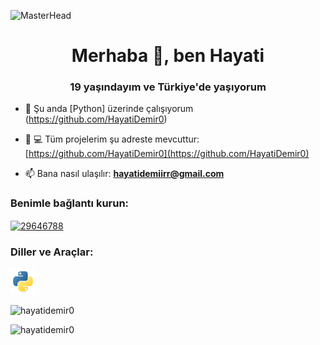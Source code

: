 ![MasterHead](https://miro.medium.com/v2/resize:fit:1200/1*P2FDEixnS_evvqmuFGopaA.png)

<h1 align="center">Merhaba 👋, ben Hayati</h1>
<h3 align="center">19 yaşındayım ve Türkiye'de yaşıyorum</h3>
                                                               
- 🔭 Şu anda [Python] üzerinde çalışıyorum (https://github.com/HayatiDemir0) 
- 👨 💻 Tüm projelerim şu adreste mevcuttur: [https://github.com/HayatiDemir0](https://github.com/HayatiDemir0)

- 📫 Bana nasıl ulaşılır: **hayatidemiirr@gmail.com**

<h3 align="left">Benimle bağlantı kurun:</h3>
<p align="left">
<a href="https://stackoverflow.com/users/29646788" target="blank"><img align="center" src="https://raw.githubusercontent.com/rahuldkjain/github-profile-readme-generator/master/src/images/icons/Social/stack-overflow.svg" alt="29646788" height="30" width="40" /></a>
</p>

<h3 align="left">Diller ve Araçlar:</h3>
<p align="left"> <a href="https://www.python.org" target="_blank" rel="noreferrer"> <img src="https://raw.githubusercontent.com/devicons/devicon/master/icons/python/python-original.svg" alt="python" width="40" height="40"/> </a> </p>

<p><img align="center" src="https://github-readme-stats.vercel.app/api/top-langs?username=hayatidemir0&show_icons=true&locale=en&layout=compact" alt="hayatidemir0" /></p>
<p align="left"> <img src="https://komarev.com/ghpvc/?username=hayatidemir0&label=Profile%20views&color=0e75b6&style=flat" alt="hayatidemir0" /> </p>
